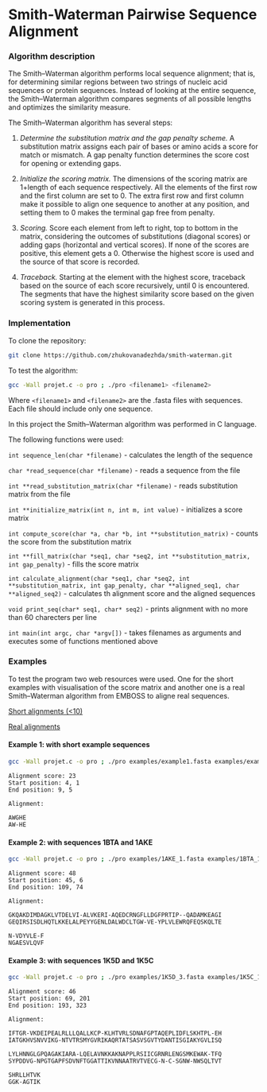# Smith-Waterman Pairwise Sequence Alignment

### Algorithm description

The Smith–Waterman algorithm performs local sequence alignment; that is, for determining similar regions between two strings of nucleic acid sequences or protein sequences. Instead of looking at the entire sequence, the Smith–Waterman algorithm compares segments of all possible lengths and optimizes the similarity measure.

The Smith–Waterman algorithm has several steps:

1. *Determine the substitution matrix and the gap penalty scheme.* 
A substitution matrix assigns each pair of bases or amino acids a score for match or mismatch. A gap penalty function determines the score cost for opening or extending gaps. 

2. *Initialize the scoring matrix.* 
The dimensions of the scoring matrix are 1+length of each sequence respectively. All the elements of the first row and the first column are set to 0. The extra first row and first column make it possible to align one sequence to another at any position, and setting them to 0 makes the terminal gap free from penalty.

3. *Scoring.* 
Score each element from left to right, top to bottom in the matrix, considering the outcomes of substitutions (diagonal scores) or adding gaps (horizontal and vertical scores). If none of the scores are positive, this element gets a 0. Otherwise the highest score is used and the source of that score is recorded.

4. *Traceback.* 
Starting at the element with the highest score, traceback based on the source of each score recursively, until 0 is encountered. The segments that have the highest similarity score based on the given scoring system is generated in this process.

### Implementation

To clone the repository:

```bash
git clone https://github.com/zhukovanadezhda/smith-waterman.git
```

To test the algorithm:

```bash
gcc -Wall projet.c -o pro ; ./pro <filename1> <filename2>
```

Where `<filename1>` and `<filename2>` are the .fasta files with sequences. Each file should include only one sequence.


In this project the Smith–Waterman algorithm was performed in C language.

The following functions were used:

`int sequence_len(char *filename)` - calculates the length of the sequence

`char *read_sequence(char *filename)` - reads a sequence from the file

`int **read_substitution_matrix(char *filename)` - reads substitution matrix from the file

`int **initialize_matrix(int n, int m, int value)` - initializes a score matrix 

`int compute_score(char *a, char *b, int **substitution_matrix)` - counts the score from the substitution matrix  

`int **fill_matrix(char *seq1, char *seq2, int **substitution_matrix, int gap_penalty)` - fills the score matrix

`int calculate_alignment(char *seq1, char *seq2, int **substitution_matrix, int gap_penalty, char **aligned_seq1, char **aligned_seq2)` - calculates th alignment score and the aligned sequences

`void print_seq(char* seq1, char* seq2)` - prints alignment with no more than 60 charecters per line

`int main(int argc, char *argv[])` - takes filenames as arguments and executes some of functions mentioned above


### Examples

To test the program two web resources were used. One for the short examples with visualisation of the score matrix and another one is a real Smith–Waterman algorithm from EMBOSS to aligne real sequences.

[Short alignments (<10)](https://gtuckerkellogg.github.io/pairwise/demo/)

[Real alignments](https://www.ebi.ac.uk/Tools/psa/emboss_water/)

#### Example 1: with short example sequences

```bash
gcc -Wall projet.c -o pro ; ./pro examples/example1.fasta examples/example2.fasta
```

```
Alignment score: 23
Start position: 4, 1
End position: 9, 5

Alignment:

AWGHE
AW-HE
```

#### Example 2: with sequences 1BTA and 1AKE

```bash
gcc -Wall projet.c -o pro ; ./pro examples/1AKE_1.fasta examples/1BTA_1.fasta
```

```
Alignment score: 48
Start position: 45, 6
End position: 109, 74

Alignment:

GKQAKDIMDAGKLVTDELVI-ALVKERI-AQEDCRNGFLLDGFPRTIP--QADAMKEAGI
GEQIRSISDLHQTLKKELALPEYYGENLDALWDCLTGW-VE-YPLVLEWRQFEQSKQLTE

N-VDYVLE-F
NGAESVLQVF
```

#### Example 3: with sequences 1K5D and 1K5C

```bash
gcc -Wall projet.c -o pro ; ./pro examples/1K5D_3.fasta examples/1K5C_1.fasta
```

```
Alignment score: 46
Start position: 69, 201
End position: 193, 323

Alignment:

IFTGR-VKDEIPEALRLLLQALLKCP-KLHTVRLSDNAFGPTAQEPLIDFLSKHTPL-EH
IATGKHVSNVVIKG-NTVTRSMYGVRIKAQRTATSASVSGVTYDANTISGIAKYGVLISQ

LYLHNNGLGPQAGAKIARA-LQELAVNKKAKNAPPLRSIICGRNRLENGSMKEWAK-TFQ
SYPDDVG-NPGTGAPFSDVNFTGGATTIKVNNAATRVTVECG-N-C-SGNW-NWSQLTVT

SHRLLHTVK
GGK-AGTIK
```
